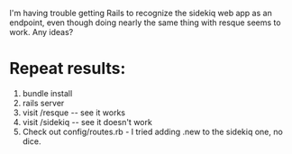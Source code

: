I'm having trouble getting Rails to recognize the sidekiq web app as an
endpoint, even though doing nearly the same thing with resque seems to
work. Any ideas?

# Repeat results:

1. bundle install
2. rails server
3. visit /resque -- see it works
4. visit /sidekiq -- see it doesn't work
5. Check out config/routes.rb - I tried adding .new to the sidekiq one,
   no dice.

